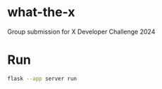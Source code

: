 # what-the-x
Group submission for X Developer Challenge 2024

# Run
```bash
flask --app server run
```